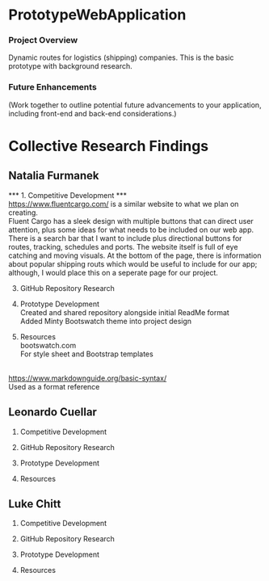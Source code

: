 # PrototypeWebApplication
### Project Overview
Dynamic routes for logistics (shipping) companies. This is the basic prototype with background research.

### Future Enhancements
(Work together to outline potential future
advancements to your application, including front-end and back-end
considerations.)


# Collective Research Findings
## Natalia Furmanek 
*** 1. Competitive Development ***
<br> https://www.fluentcargo.com/ is a similar website to what we plan on creating.</b>
<br> Fluent Cargo has a sleek design with multiple buttons that can direct user attention,
plus some ideas for what needs to be included on our web app. There is a search bar that I want to include plus
directional buttons for routes, tracking, schedules and ports. The website itself is full of eye catching and
moving visuals. At the bottom of the page, there is information about popular shipping routs which would be useful
to include for our app; although, I would place this on a seperate page for our project. 
</b>

3. GitHub Repository Research

4. Prototype Development
<br> Created and shared repository alongside initial ReadMe format </b> 
<br> Added Minty Bootswatch theme into project design </b>
<br> </b> 

5. Resources 
<br> bootswatch.com </b>
<br> For style sheet and Bootstrap templates </b>

<br> https://www.markdownguide.org/basic-syntax/ </b>
<br> Used as a format reference </b>    

## Leonardo Cuellar
1. Competitive Development

2. GitHub Repository Research

3. Prototype Development

4. Resources


## Luke Chitt
1. Competitive Development

2. GitHub Repository Research

3. Prototype Development

4. Resources
